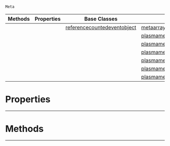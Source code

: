  `Meta`

|Methods|Properties|Base Classes|Derived Classes|
|---|---|---|---|
| | |[referencecountedeventobject](https://github.com/PlasmaEngine/PlasmaDocs/tree/master/docs/C%2B%2B/code_reference/class_reference/referencecountedeventobject.markdown)|[metaarraywrapper](https://github.com/PlasmaEngine/PlasmaDocs/tree/master/docs/C%2B%2B/code_reference/class_reference/metaarraywrapper.markdown)|
| | | |[plasmametaarrayanimationclips](https://github.com/PlasmaEngine/PlasmaDocs/tree/master/docs/C%2B%2B/code_reference/class_reference/plasmametaarrayanimationclips.markdown)|
| | | |[plasmametaarraycontentlibraryreferencearray](https://github.com/PlasmaEngine/PlasmaDocs/tree/master/docs/C%2B%2B/code_reference/class_reference/plasmametaarraycontentlibraryreferencearray.markdown)|
| | | |[plasmametaarraynetpropertyinfos](https://github.com/PlasmaEngine/PlasmaDocs/tree/master/docs/C%2B%2B/code_reference/class_reference/plasmametaarraynetpropertyinfos.markdown)|
| | | |[plasmametaarrayrevisions](https://github.com/PlasmaEngine/PlasmaDocs/tree/master/docs/C%2B%2B/code_reference/class_reference/plasmametaarrayrevisions.markdown)|
| | | |[plasmametaarraysounds](https://github.com/PlasmaEngine/PlasmaDocs/tree/master/docs/C%2B%2B/code_reference/class_reference/plasmametaarraysounds.markdown)|
| | | |[plasmametaarraysoundtags](https://github.com/PlasmaEngine/PlasmaDocs/tree/master/docs/C%2B%2B/code_reference/class_reference/plasmametaarraysoundtags.markdown)|


 #  Properties


---  
 #  Methods


---  
 

 